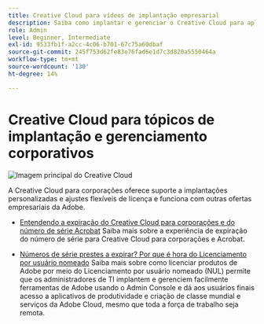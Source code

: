 ```yaml
---
title: Creative Cloud para vídeos de implantação empresarial
description: Saiba como implantar e gerenciar o Creative Cloud para aplicativos corporativos
role: Admin
level: Beginner, Intermediate
exl-id: 9533fb1f-a2cc-4c06-b701-67c75a60dbaf
source-git-commit: 245f753d62fe83e76fad6e1d7c3d820a5550464a
workflow-type: tm+mt
source-wordcount: '130'
ht-degree: 14%

---
```


# Creative Cloud para tópicos de implantação e gerenciamento corporativos

![Imagem principal do Creative Cloud](../assets/CCEbanner.png)

A Creative Cloud para corporações oferece suporte a implantações personalizadas e ajustes flexíveis de licença e funciona com outras ofertas empresariais da Adobe.

* [Entendendo a expiração do Creative Cloud para corporações e do número de série Acrobat](cceserial.md)
Saiba mais sobre a experiência de expiração do número de série para Creative Cloud para corporações e Acrobat.

* [Números de série prestes a expirar? Por que é hora do Licenciamento por usuário nomeado](nameduserlicensing.md)
Saiba mais sobre como licenciar produtos de Adobe por meio do Licenciamento por usuário nomeado (NUL) permite que os administradores de TI implantem e gerenciem facilmente ferramentas de Adobe usando o Admin Console e dá aos usuários finais acesso a aplicativos de produtividade e criação de classe mundial e serviços da Adobe Cloud, mesmo que toda a força de trabalho seja remota.
